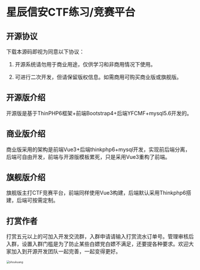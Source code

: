 # 星辰信安CTF练习/竞赛平台

## 开源协议

下载本源码即视为同意以下协议：

1. 开源系统请勿用于商业用途，仅供学习和非商用情况下使用。

2. 可进行二次开发，但请保留版权信息。如需商用可购买商业版或旗舰版。

   



## 开源版介绍

开源版是基于ThinPHP6框架+前端Bootstrap4+后端YFCMF+mysql5.6开发的。



## 商业版介绍

商业版采用的架构是前端Vue3+后端thinkphp6+mysql开发，实现前后端分离，后端可自由开发，前端与开源版模板累死，只是采用Vue3重构了前端。



## 旗舰版介绍

旗舰版主打CTF竞赛平台，前端同样使用Vue3构建，后端默认采用Thinkphp6搭建，后端可按需定制。



## 打赏作者

打赏五元以上的可加入开发交流群，入群申请请输入打赏流水订单号。管理审核后入群，设置入群门槛是为了防止某些白嫖党白嫖不满足，还要提各种要求。欢迎大家加入到开源开发团队一起完善，一起变得更好。

<img src="http://img.lmzyw.cn/img/shoukuang.jpg" alt="shoukuang" style="zoom: 50%;height:500px" />